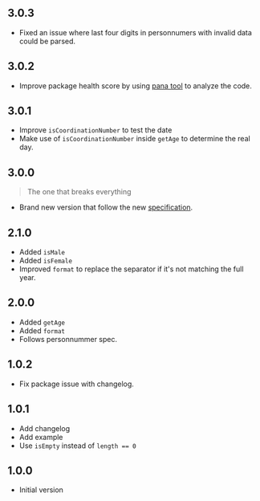 ## 3.0.3

- Fixed an issue where last four digits in personnumers with invalid data could be parsed.

## 3.0.2

- Improve package health score by using [pana tool](https://github.com/dart-lang/pana) to analyze the code.

## 3.0.1

- Improve `isCoordinationNumber` to test the date
- Make use of `isCoordinationNumber` inside `getAge` to determine the real day.

## 3.0.0

> The one that breaks everything

- Brand new version that follow the new [specification](https://github.com/personnummer/meta#package-specification-v3).

## 2.1.0

- Added `isMale`
- Added `isFemale`
- Improved `format` to replace the separator if it's not matching the full year.

## 2.0.0

- Added `getAge`
- Added `format`
- Follows personnummer spec.

## 1.0.2

- Fix package issue with changelog.

## 1.0.1

- Add changelog
- Add example
- Use `isEmpty` instead of `length == 0`

## 1.0.0

- Initial version
